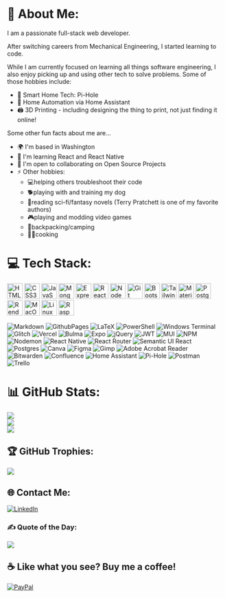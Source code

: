 # 💫 About Me:
I am a passionate full-stack web developer.

After switching careers from Mechanical Engineering, I started learning to code.

While I am currently focused on learning all things software engineering, I also enjoy picking up and using other tech to solve problems. Some of those hobbies include:
- 🍓 Smart Home Tech: Pi-Hole
- 🏡 Home Automation via Home Assistant
- 🖨️ 3D Printing - including designing the thing to print, not just finding it online!

Some other fun facts about me are...
*   🌍  I'm based in Washington
*   🧠  I'm learning React and React Native
*   🤝  I'm open to collaborating on Open Source Projects
*   ⚡  Other hobbies:
    - 💻helping others troubleshoot their code
    - 🐕playing with and training my dog
    - 📖reading sci-fi/fantasy novels (Terry Pratchett is one of my favorite authors)
    - 🎮playing and modding video games
    - 🥾backpacking/camping
    - 👩‍🍳cooking

<!---
[![](https://visitcount.itsvg.in/api?id=DrAcula27&icon=5&color=5)](https://visitcount.itsvg.in)
-->

# 💻 Tech Stack:
<p align="left">
  <a href="https://developer.mozilla.org/en-US/docs/Glossary/HTML5" target="_blank" rel="noreferrer"><img src="https://raw.githubusercontent.com/danielcranney/readme-generator/main/public/icons/skills/html5-colored.svg" width="36" height="36" alt="HTML5" /></a>
  <a href="https://www.w3.org/TR/CSS/#css" target="_blank" rel="noreferrer"><img src="https://raw.githubusercontent.com/danielcranney/readme-generator/main/public/icons/skills/css3-colored.svg" width="36" height="36" alt="CSS3" /></a>
  <a href="https://developer.mozilla.org/en-US/docs/Web/JavaScript" target="_blank" rel="noreferrer"><img src="https://raw.githubusercontent.com/danielcranney/readme-generator/main/public/icons/skills/javascript-colored.svg" width="36" height="36" alt="JavaScript" /></a>
  <a href="https://www.mongodb.com/" target="_blank" rel="noreferrer"><img src="https://raw.githubusercontent.com/danielcranney/readme-generator/main/public/icons/skills/mongodb-colored.svg" width="36" height="36" alt="MongoDB" /></a>
  <a href="https://expressjs.com/" target="_blank" rel="noreferrer"><img src="https://raw.githubusercontent.com/danielcranney/readme-generator/main/public/icons/skills/express.svg" width="36" height="36" alt="Express" /></a>
  <a href="https://reactjs.org/" target="_blank" rel="noreferrer"><img src="https://raw.githubusercontent.com/danielcranney/readme-generator/main/public/icons/skills/react-colored.svg" width="36" height="36" alt="React" /></a>
  <a href="https://nodejs.org/en/" target="_blank" rel="noreferrer"><img src="https://raw.githubusercontent.com/danielcranney/readme-generator/main/public/icons/skills/nodejs-colored.svg" width="36" height="36" alt="NodeJS" /></a>
  <a href="https://git-scm.com/" target="_blank" rel="noreferrer"><img src="https://raw.githubusercontent.com/danielcranney/readme-generator/main/public/icons/skills/git-colored.svg" width="36" height="36" alt="Git" /></a>
  <a href="https://getbootstrap.com/" target="_blank" rel="noreferrer"><img src="https://raw.githubusercontent.com/danielcranney/readme-generator/main/public/icons/skills/bootstrap-colored.svg" width="36" height="36" alt="Bootstrap" /></a>
  <a href="https://tailwindcss.com/" target="_blank" rel="noreferrer"><img src="https://raw.githubusercontent.com/danielcranney/readme-generator/main/public/icons/skills/tailwindcss-colored.svg" width="36" height="36" alt="TailwindCSS" /></a>
  <a href="https://mui.com/" target="_blank" rel="noreferrer"><img src="https://raw.githubusercontent.com/danielcranney/readme-generator/main/public/icons/skills/materialui-colored.svg" width="36" height="36" alt="Material UI" /></a>
  <a href="https://www.postgresql.org/" target="_blank" rel="noreferrer"><img src="https://raw.githubusercontent.com/danielcranney/readme-generator/main/public/icons/skills/postgresql-colored.svg" width="36" height="36" alt="PostgreSQL" /></a>
  <a href="https://render.com/" target="_blank" rel="noreferrer"><img src="https://raw.githubusercontent.com/danielcranney/readme-generator/main/public/icons/skills/render-colored.svg" width="36" height="36" alt="Render" /></a>
  <a href="https://apple.com" target="_blank" rel="noreferrer"><img src="https://raw.githubusercontent.com/danielcranney/readme-generator/main/public/icons/skills/macos-colored-dark.svg" width="36" height="36" alt="MacOS" /></a>
  <a href="https://www.linux.org" target="_blank" rel="noreferrer"><img src="https://raw.githubusercontent.com/danielcranney/readme-generator/main/public/icons/skills/linux-colored.svg" width="36" height="36" alt="Linux" /></a>
  <a href="https://www.raspberrypi.org/" target="_blank" rel="noreferrer"><img src="https://raw.githubusercontent.com/danielcranney/readme-generator/main/public/icons/skills/raspberrypi-colored.svg" width="36" height="36" alt="Raspberry Pi" /></a>
</p>

![Markdown](https://img.shields.io/badge/markdown-%23000000.svg?style=flat&logo=markdown&logoColor=white) 
![GithubPages](https://img.shields.io/badge/github%20pages-121013?style=flat&logo=github&logoColor=white) 
![LaTeX](https://img.shields.io/badge/latex-%23008080.svg?style=flat&logo=latex&logoColor=white) 
![PowerShell](https://img.shields.io/badge/PowerShell-%235391FE.svg?style=flat&logo=powershell&logoColor=white) 
![Windows Terminal](https://img.shields.io/badge/Windows%20Terminal-%234D4D4D.svg?style=flat&logo=windows-terminal&logoColor=white) 
![Glitch](https://img.shields.io/badge/glitch-%233333FF.svg?style=flat&logo=glitch&logoColor=white) 
![Vercel](https://img.shields.io/badge/vercel-%23000000.svg?style=flat&logo=vercel&logoColor=white) 
![Bulma](https://img.shields.io/badge/bulma-00D0B1?style=flat&logo=bulma&logoColor=white) 
![Expo](https://img.shields.io/badge/expo-1C1E24?style=flat&logo=expo&logoColor=#D04A37) 
![jQuery](https://img.shields.io/badge/jquery-%230769AD.svg?style=flat&logo=jquery&logoColor=white) 
![JWT](https://img.shields.io/badge/JWT-black?style=flat&logo=JSON%20web%20tokens) 
![MUI](https://img.shields.io/badge/MUI-%230081CB.svg?style=flat&logo=mui&logoColor=white) 
![NPM](https://img.shields.io/badge/NPM-%23CB3837.svg?style=flat&logo=npm&logoColor=white) 
![Nodemon](https://img.shields.io/badge/NODEMON-%23323330.svg?style=flat&logo=nodemon&logoColor=%BBDEAD) 
![React Native](https://img.shields.io/badge/react_native-%2320232a.svg?style=flat&logo=react&logoColor=%2361DAFB) 
![React Router](https://img.shields.io/badge/React_Router-CA4245?style=flat&logo=react-router&logoColor=white) 
![Semantic UI React](https://img.shields.io/badge/Semantic%20UI%20React-%2335BDB2.svg?style=flat&logo=SemanticUIReact&logoColor=white) 
![Postgres](https://img.shields.io/badge/postgres-%23316192.svg?style=flat&logo=postgresql&logoColor=white) 
![Canva](https://img.shields.io/badge/Canva-%2300C4CC.svg?style=flat&logo=Canva&logoColor=white) 
![Figma](https://img.shields.io/badge/figma-%23F24E1E.svg?style=flat&logo=figma&logoColor=white) 
![Gimp](https://img.shields.io/badge/Gimp-657D8B?style=flat&logo=gimp&logoColor=FFFFFF) 
![Adobe Acrobat Reader](https://img.shields.io/badge/Adobe%20Acrobat%20Reader-EC1C24.svg?style=flat&logo=Adobe%20Acrobat%20Reader&logoColor=white) 
![Bitwarden](https://img.shields.io/badge/bitwarden-%23175DDC.svg?style=flat&logo=bitwarden&logoColor=white) 
![Confluence](https://img.shields.io/badge/confluence-%23172BF4.svg?style=flat&logo=confluence&logoColor=white) 
![Home Assistant](https://img.shields.io/badge/home%20assistant-%2341BDF5.svg?style=flat&logo=home-assistant&logoColor=white) 
![Pi-Hole](https://img.shields.io/badge/pihole-%2396060C.svg?style=flat&logo=pi-hole&logoColor=white) 
![Postman](https://img.shields.io/badge/Postman-FF6C37?style=flat&logo=postman&logoColor=white) 
![Trello](https://img.shields.io/badge/Trello-%23026AA7.svg?style=flat&logo=Trello&logoColor=white)
<!-- ![HTML5](https://img.shields.io/badge/html5-%23E34F26.svg?style=flat&logo=html5&logoColor=white) -->
<!-- ![CSS3](https://img.shields.io/badge/css3-%231572B6.svg?style=flat&logo=css3&logoColor=white) -->
<!-- ![JavaScript](https://img.shields.io/badge/javascript-%23323330.svg?style=flat&logo=javascript&logoColor=%23F7DF1E) -->
<!-- ![MongoDB](https://img.shields.io/badge/MongoDB-%234ea94b.svg?style=flat&logo=mongodb&logoColor=white) -->
<!-- ![Express.js](https://img.shields.io/badge/express.js-%23404d59.svg?style=flat&logo=express&logoColor=%2361DAFB) -->
<!-- ![React](https://img.shields.io/badge/react-%2320232a.svg?style=flat&logo=react&logoColor=%2361DAFB) -->
<!-- ![NodeJS](https://img.shields.io/badge/node.js-6DA55F?style=flat&logo=node.js&logoColor=white) -->
<!-- ![Bootstrap](https://img.shields.io/badge/bootstrap-%238511FA.svg?style=flat&logo=bootstrap&logoColor=white) -->
<!-- ![TailwindCSS](https://img.shields.io/badge/tailwindcss-%2338B2AC.svg?style=flat&logo=tailwind-css&logoColor=white) -->
<!-- ![Vite](https://img.shields.io/badge/vite-%23646CFF.svg?style=flat&logo=vite&logoColor=white) -->
<!-- ![Render](https://img.shields.io/badge/Render-%46E3B7.svg?style=flat&logo=render&logoColor=white) -->
<!-- ![Raspberry Pi](https://img.shields.io/badge/-RaspberryPi-C51A4A?style=flat&logo=Raspberry-Pi) -->

# 📊 GitHub Stats:
![](https://github-readme-stats.vercel.app/api?username=DrAcula27&theme=dracula&hide_border=false&include_all_commits=true&count_private=true)<br/>
![](https://github-readme-streak-stats.herokuapp.com/?user=DrAcula27&theme=dracula&hide_border=false)<br/>
![](https://github-readme-stats.vercel.app/api/top-langs/?username=DrAcula27&theme=dracula&hide_border=false&include_all_commits=true&count_private=true&layout=compact)

<!-- 
### 🔝 Top Contributed Repos
![](https://github-contributor-stats.vercel.app/api?username=DrAcula27&limit=5&theme=dracula&combine_all_yearly_contributions=true)
-->

## 🏆 GitHub Trophies:
![](https://github-profile-trophy.vercel.app/?username=DrAcula27&theme=dracula&no-frame=false&no-bg=false&margin-w=4)

## 🌐 Contact Me:
[![LinkedIn](https://img.shields.io/badge/LinkedIn-%230077B5.svg?logo=linkedin&logoColor=white)](https://linkedin.com/in/daniellerandrews) 

### ✍️ Quote of the Day:
![](https://quotes-github-readme.vercel.app/api?type=horizontal&theme=dark)

## ☕ Like what you see? Buy me a coffee!
[![PayPal](https://img.shields.io/badge/PayPal-00457C?style=for-the-badge&logo=paypal&logoColor=white)](https://paypal.me/DanielleAndrews27) 

<!-- Proudly created with GPRM ( https://gprm.itsvg.in ) -->
